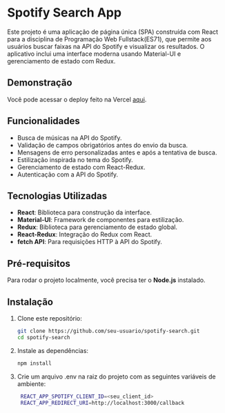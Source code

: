 # Spotify Search App

Este projeto é uma aplicação de página única (SPA) construída com React para a disciplina de Programação Web Fullstack(ES71), que permite aos usuários buscar faixas na API do Spotify e visualizar os resultados. O aplicativo inclui uma interface moderna usando Material-UI e gerenciamento de estado com Redux.

## Demonstração

Você pode acessar o deploy feito na Vercel [aqui](https://spotify-search-five.vercel.app).

## Funcionalidades

- Busca de músicas na API do Spotify.
- Validação de campos obrigatórios antes do envio da busca.
- Mensagens de erro personalizadas antes e após a tentativa de busca.
- Estilização inspirada no tema do Spotify.
- Gerenciamento de estado com React-Redux.
- Autenticação com a API do Spotify.

## Tecnologias Utilizadas

- **React**: Biblioteca para construção da interface.
- **Material-UI**: Framework de componentes para estilização.
- **Redux**: Biblioteca para gerenciamento de estado global.
- **React-Redux**: Integração do Redux com React.
- **fetch API**: Para requisições HTTP à API do Spotify.

## Pré-requisitos

Para rodar o projeto localmente, você precisa ter o **Node.js** instalado.

## Instalação

1. Clone este repositório:
   ```bash
   git clone https://github.com/seu-usuario/spotify-search.git
   cd spotify-search

2. Instale as dependências:
   ```bash
   npm install

3. Crie um arquivo .env na raiz do projeto com as seguintes variáveis de ambiente:
   ```bash
    REACT_APP_SPOTIFY_CLIENT_ID=<seu_client_id>
    REACT_APP_REDIRECT_URI=http://localhost:3000/callback
